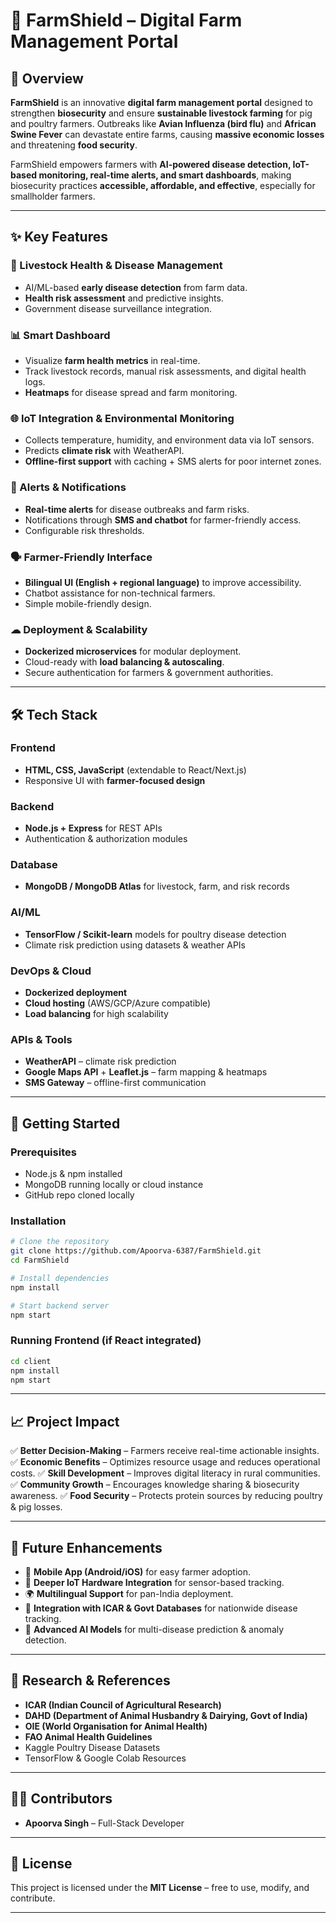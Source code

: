
# 🌾 FarmShield – Digital Farm Management Portal

## 📌 Overview

**FarmShield** is an innovative **digital farm management portal** designed to strengthen **biosecurity** and ensure **sustainable livestock farming** for pig and poultry farmers.
Outbreaks like **Avian Influenza (bird flu)** and **African Swine Fever** can devastate entire farms, causing **massive economic losses** and threatening **food security**.

FarmShield empowers farmers with **AI-powered disease detection, IoT-based monitoring, real-time alerts, and smart dashboards**, making biosecurity practices **accessible, affordable, and effective**, especially for smallholder farmers.

---

## ✨ Key Features

### 🐓 Livestock Health & Disease Management

* AI/ML-based **early disease detection** from farm data.
* **Health risk assessment** and predictive insights.
* Government disease surveillance integration.

### 📊 Smart Dashboard

* Visualize **farm health metrics** in real-time.
* Track livestock records, manual risk assessments, and digital health logs.
* **Heatmaps** for disease spread and farm monitoring.

### 🌐 IoT Integration & Environmental Monitoring

* Collects temperature, humidity, and environment data via IoT sensors.
* Predicts **climate risk** with WeatherAPI.
* **Offline-first support** with caching + SMS alerts for poor internet zones.

### 🔔 Alerts & Notifications

* **Real-time alerts** for disease outbreaks and farm risks.
* Notifications through **SMS and chatbot** for farmer-friendly access.
* Configurable risk thresholds.

### 🗣 Farmer-Friendly Interface

* **Bilingual UI (English + regional language)** to improve accessibility.
* Chatbot assistance for non-technical farmers.
* Simple mobile-friendly design.

### ☁ Deployment & Scalability

* **Dockerized microservices** for modular deployment.
* Cloud-ready with **load balancing & autoscaling**.
* Secure authentication for farmers & government authorities.

---

## 🛠 Tech Stack

### Frontend

* **HTML, CSS, JavaScript** (extendable to React/Next.js)
* Responsive UI with **farmer-focused design**

### Backend

* **Node.js + Express** for REST APIs
* Authentication & authorization modules

### Database

* **MongoDB / MongoDB Atlas** for livestock, farm, and risk records

### AI/ML

* **TensorFlow / Scikit-learn** models for poultry disease detection
* Climate risk prediction using datasets & weather APIs

### DevOps & Cloud

* **Dockerized deployment**
* **Cloud hosting** (AWS/GCP/Azure compatible)
* **Load balancing** for high scalability

### APIs & Tools

* **WeatherAPI** – climate risk prediction
* **Google Maps API** + **Leaflet.js** – farm mapping & heatmaps
* **SMS Gateway** – offline-first communication

---

## 🚀 Getting Started

### Prerequisites

* Node.js & npm installed
* MongoDB running locally or cloud instance
* GitHub repo cloned locally

### Installation

```bash
# Clone the repository
git clone https://github.com/Apoorva-6387/FarmShield.git
cd FarmShield

# Install dependencies
npm install

# Start backend server
npm start
```

### Running Frontend (if React integrated)

```bash
cd client
npm install
npm start
```

---

## 📈 Project Impact

✅ **Better Decision-Making** – Farmers receive real-time actionable insights.
✅ **Economic Benefits** – Optimizes resource usage and reduces operational costs.
✅ **Skill Development** – Improves digital literacy in rural communities.
✅ **Community Growth** – Encourages knowledge sharing & biosecurity awareness.
✅ **Food Security** – Protects protein sources by reducing poultry & pig losses.

---

## 🔮 Future Enhancements

* 📱 **Mobile App (Android/iOS)** for easy farmer adoption.
* 📡 **Deeper IoT Hardware Integration** for sensor-based tracking.
* 🌍 **Multilingual Support** for pan-India deployment.
* 🤝 **Integration with ICAR & Govt Databases** for nationwide disease tracking.
* 🧠 **Advanced AI Models** for multi-disease prediction & anomaly detection.

---

## 📜 Research & References

* **ICAR (Indian Council of Agricultural Research)**
* **DAHD (Department of Animal Husbandry & Dairying, Govt of India)**
* **OIE (World Organisation for Animal Health)**
* **FAO Animal Health Guidelines**
* Kaggle Poultry Disease Datasets
* TensorFlow & Google Colab Resources

---

## 👨‍💻 Contributors

* **Apoorva Singh** – Full-Stack Developer


---

## 📜 License

This project is licensed under the **MIT License** – free to use, modify, and contribute.

---


